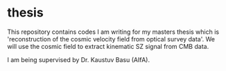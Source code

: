 # thesis
This repository contains codes I am writing for my masters thesis which is 'reconstruction of the cosmic velocity field from optical survey data'. We will use the cosmic field to extract kinematic SZ signal from CMB data.

I am being supervised by Dr. Kaustuv Basu (AIfA).
